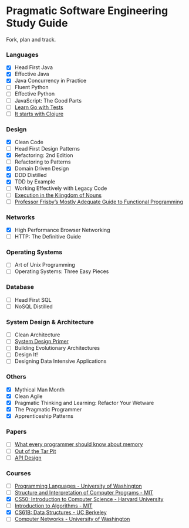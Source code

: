 # Pragmatic Software Engineering Study Guide
Fork, plan and track.

### Languages
- [x] Head First Java
- [x] Effective Java
- [x] Java Concurrency in Practice
- [ ] Fluent Python
- [ ] Effective Python
- [ ] JavaScript: The Good Parts
- [ ] [Learn Go with Tests](https://quii.gitbook.io/learn-go-with-tests/)
- [ ] [It starts with Clojure](https://github.com/anan44/it-starts-with-clojure)

### Design
- [x] Clean Code
- [ ] Head First Design Patterns
- [x] Refactoring: 2nd Edition
- [ ] Refactoring to Patterns
- [x] Domain Driven Design
- [x] DDD Distilled
- [x] TDD by Example
- [ ] Working Effectively with Legacy Code
- [ ] [Execution in the Kiingdom of Nouns](https://www.eecis.udel.edu/~decker/courses/280f07/paper/KingJava.pdf)
- [ ] [Professor Frisby’s Mostly Adequate Guide to Functional Programming](https://mostly-adequate.gitbooks.io/mostly-adequate-guide/)

### Networks
- [x] High Performance Browser Networking
- [ ] HTTP: The Definitive Guide

### Operating Systems
- [ ] Art of Unix Programming
- [ ] Operating Systems: Three Easy Pieces

### Database
- [ ] Head First SQL
- [ ] NoSQL Distilled

### System Design & Architecture
- [ ] Clean Architecture
- [ ] [System Design Primer](https://github.com/donnemartin/system-design-primer)
- [ ] Building Evolutionary Architectures
- [ ] Design It!
- [ ] Designing Data Intensive Applications

### Others
- [x] Mythical Man Month
- [x] Clean Agile
- [x] Pragmatic Thinking and Learning: Refactor Your Wetware
- [x] The Pragmatic Programmer
- [x] Apprenticeship Patterns

### Papers
- [ ] [What every programmer should know about memory](https://people.freebsd.org/~lstewart/articles/cpumemory.pdf)
- [ ] [Out of the Tar Pit](https://github.com/papers-we-love/papers-we-love/blob/master/design/out-of-the-tar-pit.pdf)
- [ ] [API Design](https://github.com/papers-we-love/papers-we-love/blob/master/api_design/api-design.pdf)

### Courses
- [ ] [Programming Languages - University of Washington](https://www.coursera.org/learn/programming-languages/)
- [ ] [Structure and Interpretation of Computer Programs - MIT](https://ocw.mit.edu/courses/electrical-engineering-and-computer-science/6-001-structure-and-interpretation-of-computer-programs-spring-2005/video-lectures/)
- [x] [CS50: Introduction to Computer Science - Harvard University](https://www.youtube.com/playlist?list=PLhQjrBD2T382VRUw5ZpSxQSFrxMOdFObl)
- [ ] [Introduction to Algorithms - MIT](https://www.youtube.com/playlist?list=PLUl4u3cNGP61Oq3tWYp6V_F-5jb5L2iHb)
- [x] [CS61B: Data Structures - UC Berkeley](https://www.youtube.com/playlist?list=PLGEPPJVr9TfOt404VxZaQK-hLkcbCrTyP)
- [ ] [Computer Networks - University of Washington](https://www.youtube.com/playlist?list=PLVEo1P9gAninM7KwP1KKolfMQdNs6P6Am)
